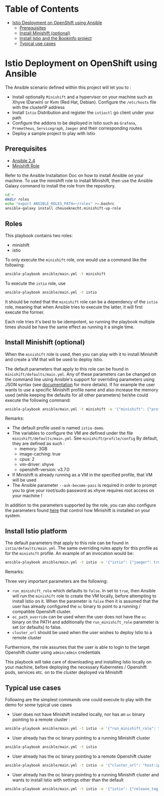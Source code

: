 Table of Contents
=================

   * [Istio Deployment on OpenShift using Ansible](#istio-deployment-on-openshift-using-ansible)
      * [Prerequisites](#prerequisites)
      * [Install Minishift (optional)](#install-minishift-optional)
      * [Install Istio and the Bookinfo project](#install-istio-and-the-bookinfo-project)
      * [Typical use cases](#typical-use-cases)

# Istio Deployment on OpenShift using Ansible

The Ansible scenario defined within this project will let you to : 

- Install optionally `Minishift` and a hypervisor on your machine such as Xhyve (Darwin) or Kvm (Red Hat, Debian). Configure the `/etc/hosts` file with the clusterIP address 
- Install `Istio` Distribution and register the `istioctl` go client under your path
- Configure the addons to be deployed in Istio such as `Grafana`, `Prometheus`, `Servicegraph`, `Jaeger` and their corresponding routes
- Deploy a sample project to play with Istio

## Prerequisites

- [Ansible 2.4](http://docs.ansible.com/ansible/latest/intro_installation.html)
- [Minishift Role](https://docs.ansible.com/ansible-container/openshift/minishift.html)

Refer to the Ansible Installation Doc on how to install Ansible on your machine.
To use the minishift role to install Minishift, then use the
Ansible Galaxy command to install the role from the repository. 

```bash
cd ~
mkdir roles
echo "export ANSIBLE_ROLES_PATH=~/roles" >>.bashrc
ansible-galaxy install chouseknecht.minishift-up-role
```

## Roles

This playbook contains two roles:
- minishift
- istio

To only execute the `minishift` role, one would use a command like the following:

 ```bash
 ansible-playbook ansible/main.yml -t minishift
 ```
 
 To execute the `istio` role, use
 
 ```bash
 ansible-playbook ansible/main.yml -t istio
 ```
 
It should be noted that the `minishift` role can be a dependency of the `istio` role, meaning that when Ansible tries to execute the latter,
it will first execute the former.

Each role tries it's best to be idempotent, so running the playbook multiple times should be have the same effect as running it a single time.   

## Install Minishift (optional)

When the `minishift` role is used, then you can play with it to install Minishift and create a VM that will be used to deploy Istio.

The default parameters that apply to this role can be found in `minishift/defaults/main.yml`. 
Any of these parameters can be changed on the command line using Ansible's support for overriding parameters using JSON syntax
(see [documentation](http://docs.ansible.com/ansible/latest/playbooks_variables.html#passing-variables-on-the-command-line) for more details).
If for example the user wants to use a specific Minishift profile name and also increase the memory used (while keeping the defaults for all other parameters)
he/she could execute the following command:

```bash
ansible-playbook ansible/main.yml -t minishift -e '{"minishift": {"profile": {"name": "test", "config": {"memory": "4GB"}}}}'
```

Remarks:


- The default profile used is named `istio-demo`.
- The variables to configure the VM are defined under the file `minishift/defaults/main.yml`. See `minishift/profile/config`
  By default, they are defined as such :
  - memory: 3GB
  - image-caching: true
  - cpus: 2
  - vm-driver: xhyve
  - openshift-version: v3.7.0
- If Minishift is already running as a VM in the specified profile, that VM will be used
- The Ansible parameter `--ask-become-pass` is required in order to prompt you to give your root/sudo password
  as xhyve requires root access on your machine ! 

In addition to the parameters supported by the role, you can also configure the parameters found [here](https://github.com/chouseknecht/minishift-up-role/blob/v1.0.11/defaults/main.yml)
that control how Minishift is installed on your system. 

## Install Istio platform

The default parameters that apply to this role can be found in `istio/defaults/main.yml`. The same overriding rules apply for this profile as for the `minishift` profile.
An example of an invocation would be:
```bash
ansible-playbook ansible/main.yml -t istio -e '{"istio": {"jaeger": true}}'
```

Remarks:

Three very important parameters are the following:
- `run_minishift_role` which defaults to `false`. In set to `true`, then Ansible will run the
`minishift` role to create the VM locally, before attempting to install Istio on it. When the parameter is `false` then 
it is assumed that the user has already configured the `oc` binary to point to a running / compatible Openshift cluster.
- `oc_path_override` can be used when the user does not have the `oc` binary on the PATH and additionally the 
`run_minishift_role` parameter is set (or defaults) to false.
- `cluster_url` should be used when the user wishes to deploy Istio to a remote cluster

Furthermore, the role assumes that the user is able to login to the target Openshift cluster using `admin/admin` credentials

This playbook will take care of downloading and installing Istio locally on your machine, before deploying the necessary Kubernetes / Openshift
pods, services etc. on to the cluster deployed via Minishift

## Typical use cases

Following are the simplest commands one could execute to play with the demo for some typical use cases

- User does not have Minishift installed locally, nor has an `oc` binary pointing to a remote cluster :
```bash
ansible-playbook ansible/main.yml -t istio -e '{"run_minishift_role": true}'
```

- User already has the oc binary pointing to a running Minishift cluster
```bash
ansible-playbook ansible/main.yml -t istio
```

- User already has the oc binary pointing to a remote Openshift cluster
```bash
ansible-playbook ansible/main.yml -t istio -e '{"cluster_url": "host:ip"}'
```

- User already has the oc binary pointing to a running Minishift cluster and wants to install Istio with settings other than the default
```bash
ansible-playbook ansible/main.yml -t istio -e '{"istio": {"release_tag_name": "0.4.0", "auth": true, "jaeger": true}}'
```